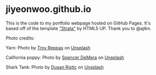 # jiyeonwoo.github.io
This is the code to my portfolio webpage hosted on GitHub Pages. It's based off of the template ["Strata"](https://html5up.net/strata) by HTML5 UP. Thank you to @ajlkn.

Photo credits:

Yarn: Photo by <a href="https://unsplash.com/@meander_much?utm_content=creditCopyText&utm_medium=referral&utm_source=unsplash">Troy Reppas</a> on <a href="https://unsplash.com/photos/a-group-of-different-colored-ice-cream-cones-3mMMpyb_rGw?utm_content=creditCopyText&utm_medium=referral&utm_source=unsplash">Unsplash</a>

California poppy: Photo by <a href="https://unsplash.com/@spencer_demera?utm_content=creditCopyText&utm_medium=referral&utm_source=unsplash">Spencer DeMera</a> on <a href="https://unsplash.com/photos/a-field-of-orange-flowers-with-a-blue-sky-in-the-background-UJ6UjlGRJPw?utm_content=creditCopyText&utm_medium=referral&utm_source=unsplash">Unsplash</a>
      
Shark Tank: Photo by <a href="https://unsplash.com/@maximus23?utm_content=creditCopyText&utm_medium=referral&utm_source=unsplash">Dusan Ristic</a> on <a href="https://unsplash.com/photos/a-shark-swimming-in-water-qKsdwe_Am0Q?utm_content=creditCopyText&utm_medium=referral&utm_source=unsplash">Unsplash</a>
      